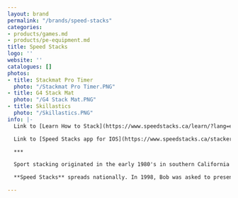 ```yaml
---
layout: brand
permalink: "/brands/speed-stacks"
categories:
- products/games.md
- products/pe-equipment.md
title: Speed Stacks
logo: ''
website: ''
catalogues: []
photos:
- title: Stackmat Pro Timer
  photo: "/Stackmat Pro Timer.PNG"
- title: G4 Stack Mat
  photo: "/G4 Stack Mat.PNG"
- title: Skillastics
  photo: "/Skillastics.PNG"
info: |-
  Link to [Learn How to Stack](https://www.speedstacks.ca/learn/?lang=en) video

  Link to [Speed Stacks app for IOS](https://www.speedstacks.ca/stackers/games/)

  ***

  Sport stacking originated in the early 1980's in southern California and received national attention in 1990 on a segment of the "Tonight Show", with Johnny Carson. That was where it first captured the imagination of Bob Fox, who was then an elementary classroom teacher in Colorado.

  **Speed Stacks** spreads nationally. In 1998, Bob was asked to present sport stacking to Texas. After a tremendous response Speed Stacks, Inc. was born as a small home business designed to promote sport stacking and be a resource to physical education teachers. And the sport continued to grow.

---
```

